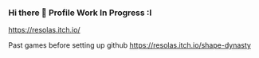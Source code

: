 ### Hi there 👋 Profile Work In Progress :I


<!--I am currently working on a little interactive wallpaper as a personal project on unity -->

<!--I am currently partaking on a gamejam -->



https://resolas.itch.io/


Past games before setting up github
https://resolas.itch.io/shape-dynasty

<!--
**Resolas/Resolas** is a ✨ _special_ ✨ repository because its `README.md` (this file) appears on your GitHub profile.

Here are some ideas to get you started:

- 🔭 I’m currently working on ...
- 🌱 I’m currently learning ...
- 👯 I’m looking to collaborate on ...
- 🤔 I’m looking for help with ...
- 💬 Ask me about ...
- 📫 How to reach me: ...
- 😄 Pronouns: ...
- ⚡ Fun fact: ...
-->
